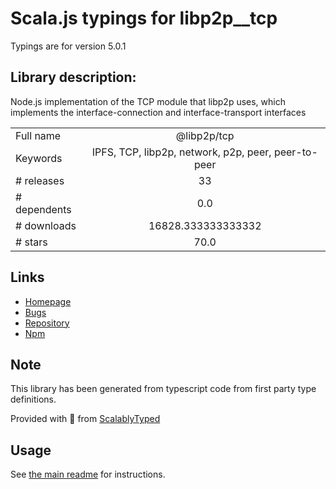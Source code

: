 
# Scala.js typings for libp2p__tcp

Typings are for version 5.0.1

## Library description:
Node.js implementation of the TCP module that libp2p uses, which implements the interface-connection and interface-transport interfaces

|                    |                 |
| ------------------ | :-------------: |
| Full name          | @libp2p/tcp |
| Keywords           | IPFS, TCP, libp2p, network, p2p, peer, peer-to-peer |
| # releases         | 33 |
| # dependents       | 0.0 |
| # downloads        | 16828.333333333332 |
| # stars            | 70.0 |

## Links
- [Homepage](https://github.com/libp2p/js-libp2p-tcp#readme)
- [Bugs](https://github.com/libp2p/js-libp2p-tcp/issues)
- [Repository](https://github.com/libp2p/js-libp2p-tcp)
- [Npm](https://www.npmjs.com/package/%40libp2p%2Ftcp)
    


## Note
This library has been generated from typescript code from first party type definitions.

Provided with :purple_heart: from [ScalablyTyped](https://github.com/oyvindberg/ScalablyTyped)

## Usage
See [the main readme](../../readme.md) for instructions.


